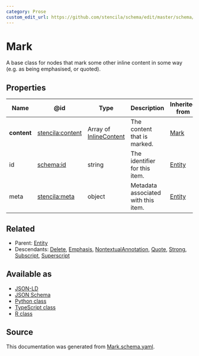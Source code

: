 ```yaml
---
category: Prose
custom_edit_url: https://github.com/stencila/schema/edit/master/schema/Mark.schema.yaml
---
```


# Mark

A base class for nodes that mark some other inline content in some way (e.g. as being emphasised, or quoted). 

## Properties

| Name        | @id                                                         | Type                                       | Description                         | Inherited from      |
| ----------- | ----------------------------------------------------------- | ------------------------------------------ | ----------------------------------- | ------------------- |
| **content** | [stencila:content](https://schema.stenci.la/content.jsonld) | Array of [InlineContent](InlineContent.md) | The content that is marked.         | [Mark](Mark.md)     |
| id          | [schema:id](https://schema.org/id)                          | string                                     | The identifier for this item.       | [Entity](Entity.md) |
| meta        | [stencila:meta](https://schema.stenci.la/meta.jsonld)       | object                                     | Metadata associated with this item. | [Entity](Entity.md) |

## Related

-   Parent: [Entity](Entity.md)
-   Descendants: [Delete](Delete.md), [Emphasis](Emphasis.md), [NontextualAnnotation](NontextualAnnotation.md), [Quote](Quote.md), [Strong](Strong.md), [Subscript](Subscript.md), [Superscript](Superscript.md)

## Available as

-   [JSON-LD](https://schema.stenci.la/Mark.jsonld)
-   [JSON Schema](https://schema.stenci.la/v1/Mark.schema.json)
-   [Python class](https://stencila.github.io/schema/py/docs/types.html#schema.types.Mark)
-   [TypeScript class](https://stencila.github.io/schema/ts/docs/interfaces/mark.html)
-   [R class](https://cran.r-project.org/web/packages/stencilaschema/stencilaschema.pdf)

## Source

This documentation was generated from [Mark.schema.yaml](https://github.com/stencila/schema/blob/master/schema/Mark.schema.yaml).
